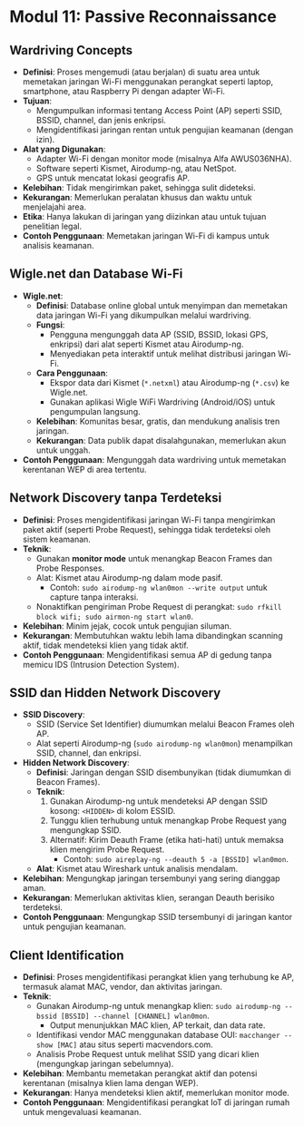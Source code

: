 # Modul 11: Passive Reconnaissance

## Wardriving Concepts

- **Definisi**: Proses mengemudi (atau berjalan) di suatu area untuk memetakan jaringan Wi-Fi menggunakan perangkat seperti laptop, smartphone, atau Raspberry Pi dengan adapter Wi-Fi.
- **Tujuan**:
  - Mengumpulkan informasi tentang Access Point (AP) seperti SSID, BSSID, channel, dan jenis enkripsi.
  - Mengidentifikasi jaringan rentan untuk pengujian keamanan (dengan izin).
- **Alat yang Digunakan**:
  - Adapter Wi-Fi dengan monitor mode (misalnya Alfa AWUS036NHA).
  - Software seperti Kismet, Airodump-ng, atau NetSpot.
  - GPS untuk mencatat lokasi geografis AP.
- **Kelebihan**: Tidak mengirimkan paket, sehingga sulit dideteksi.
- **Kekurangan**: Memerlukan peralatan khusus dan waktu untuk menjelajahi area.
- **Etika**: Hanya lakukan di jaringan yang diizinkan atau untuk tujuan penelitian legal.
- **Contoh Penggunaan**: Memetakan jaringan Wi-Fi di kampus untuk analisis keamanan.

## Wigle.net dan Database Wi-Fi

- **Wigle.net**:
  - **Definisi**: Database online global untuk menyimpan dan memetakan data jaringan Wi-Fi yang dikumpulkan melalui wardriving.
  - **Fungsi**:
    - Pengguna mengunggah data AP (SSID, BSSID, lokasi GPS, enkripsi) dari alat seperti Kismet atau Airodump-ng.
    - Menyediakan peta interaktif untuk melihat distribusi jaringan Wi-Fi.
  - **Cara Penggunaan**:
    - Ekspor data dari Kismet (`*.netxml`) atau Airodump-ng (`*.csv`) ke Wigle.net.
    - Gunakan aplikasi Wigle WiFi Wardriving (Android/iOS) untuk pengumpulan langsung.
  - **Kelebihan**: Komunitas besar, gratis, dan mendukung analisis tren jaringan.
  - **Kekurangan**: Data publik dapat disalahgunakan, memerlukan akun untuk unggah.
- **Contoh Penggunaan**: Mengunggah data wardriving untuk memetakan kerentanan WEP di area tertentu.

## Network Discovery tanpa Terdeteksi

- **Definisi**: Proses mengidentifikasi jaringan Wi-Fi tanpa mengirimkan paket aktif (seperti Probe Request), sehingga tidak terdeteksi oleh sistem keamanan.
- **Teknik**:
  - Gunakan **monitor mode** untuk menangkap Beacon Frames dan Probe Responses.
  - Alat: Kismet atau Airodump-ng dalam mode pasif.
    - Contoh: `sudo airodump-ng wlan0mon --write output` untuk capture tanpa interaksi.
  - Nonaktifkan pengiriman Probe Request di perangkat: `sudo rfkill block wifi; sudo airmon-ng start wlan0`.
- **Kelebihan**: Minim jejak, cocok untuk pengujian siluman.
- **Kekurangan**: Membutuhkan waktu lebih lama dibandingkan scanning aktif, tidak mendeteksi klien yang tidak aktif.
- **Contoh Penggunaan**: Mengidentifikasi semua AP di gedung tanpa memicu IDS (Intrusion Detection System).

## SSID dan Hidden Network Discovery

- **SSID Discovery**:
  - SSID (Service Set Identifier) diumumkan melalui Beacon Frames oleh AP.
  - Alat seperti Airodump-ng (`sudo airodump-ng wlan0mon`) menampilkan SSID, channel, dan enkripsi.
- **Hidden Network Discovery**:
  - **Definisi**: Jaringan dengan SSID disembunyikan (tidak diumumkan di Beacon Frames).
  - **Teknik**:
    1. Gunakan Airodump-ng untuk mendeteksi AP dengan SSID kosong: `<HIDDEN>` di kolom ESSID.
    2. Tunggu klien terhubung untuk menangkap Probe Request yang mengungkap SSID.
    3. Alternatif: Kirim Deauth Frame (etika hati-hati) untuk memaksa klien mengirim Probe Request.
       - Contoh: `sudo aireplay-ng --deauth 5 -a [BSSID] wlan0mon`.
  - **Alat**: Kismet atau Wireshark untuk analisis mendalam.
- **Kelebihan**: Mengungkap jaringan tersembunyi yang sering dianggap aman.
- **Kekurangan**: Memerlukan aktivitas klien, serangan Deauth berisiko terdeteksi.
- **Contoh Penggunaan**: Mengungkap SSID tersembunyi di jaringan kantor untuk pengujian keamanan.

## Client Identification

- **Definisi**: Proses mengidentifikasi perangkat klien yang terhubung ke AP, termasuk alamat MAC, vendor, dan aktivitas jaringan.
- **Teknik**:
  - Gunakan Airodump-ng untuk menangkap klien: `sudo airodump-ng --bssid [BSSID] --channel [CHANNEL] wlan0mon`.
    - Output menunjukkan MAC klien, AP terkait, dan data rate.
  - Identifikasi vendor MAC menggunakan database OUI: `macchanger --show [MAC]` atau situs seperti macvendors.com.
  - Analisis Probe Request untuk melihat SSID yang dicari klien (mengungkap jaringan sebelumnya).
- **Kelebihan**: Membantu memetakan perangkat aktif dan potensi kerentanan (misalnya klien lama dengan WEP).
- **Kekurangan**: Hanya mendeteksi klien aktif, memerlukan monitor mode.
- **Contoh Penggunaan**: Mengidentifikasi perangkat IoT di jaringan rumah untuk mengevaluasi keamanan.
